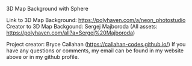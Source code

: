 3D Map Background with Sphere

Link to 3D Map Background: https://polyhaven.com/a/neon_photostudio
Creator to 3D Map Backgound: Sergej Majboroda (All assets: https://polyhaven.com/all?a=Sergej%20Majboroda) 

Project creator: Bryce Callahan (https://callahan-codes.github.io/)
If you have any questions or comments, my email can be found in my website above or in my github profile.

